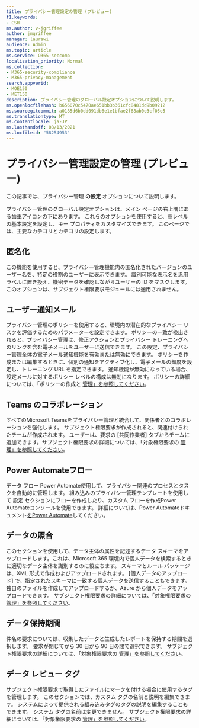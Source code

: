 ```yaml
---
title: プライバシー管理設定の管理 (プレビュー)
f1.keywords:
- CSH
ms.author: v-jgriffee
author: jmgriffee
manager: laurawi
audience: Admin
ms.topic: article
ms.service: O365-seccomp
localization_priority: Normal
ms.collection:
- M365-security-compliance
- M365-privacy-management
search.appverid:
- MOE150
- MET150
description: プライバシー管理のグローバル設定オプションについて説明します。
ms.openlocfilehash: b656070c5470ae651bb3b361cfc8481dd9b09212
ms.sourcegitcommit: a0185d6b0dd091db6e1e1bfae2f68ab0e3cf05e5
ms.translationtype: MT
ms.contentlocale: ja-JP
ms.lasthandoff: 08/13/2021
ms.locfileid: "58254953"
---
```

# <a name="manage-privacy-management-settings-preview"></a>プライバシー管理設定の管理 (プレビュー)

この記事では、プライバシー管理 **の設定** オプションについて説明します。

プライバシー管理のグローバル設定オプションは、メイン ページの右上隅にある歯車アイコンの下にあります。 これらのオプションを使用すると、高レベルの基本設定を設定し、キー プロパティをカスタマイズできます。 このページでは、主要なカテゴリとカテゴリの設定します。

## <a name="anonymization"></a>匿名化

この機能を使用すると、プライバシー管理機能内の匿名化されたバージョンのユーザー名を、特定の役割のユーザーに表示できます。 識別可能な表示名を汎用ラベルに置き換え、機密データを確認しながらユーザーの ID をマスクします。 このオプションは、サブジェクト権限要求モジュールには適用されません。

## <a name="user-notification-emails"></a>ユーザー通知メール  

プライバシー管理のポリシーを使用すると、環境内の潜在的なプライバシー リスクを評価するためのパラメーターを設定できます。 ポリシーの一致が検出されると、プライバシー管理は、修正アクションとプライバシー トレーニングへのリンクを含む電子メールをユーザーに送信できます。 この設定、プライバシー管理全体の電子メール通知機能を有効または無効にできます。 ポリシーを作成または編集するときに、個別の通知をアクティブ化し、電子メールの頻度を設定し、トレーニング URL を指定できます。 通知機能が無効になっている場合、設定メールに対するポリシー レベルの構成は無効になります。 ポリシーの詳細については、「ポリシーの作成と [管理」を参照してください](privacy-management-policies.md)。

## <a name="teams-collaboration"></a>Teams のコラボレーション  

すべてのMicrosoft Teamsをプライバシー管理と統合して、関係者とのコラボレーションを強化します。 サブジェクト権限要求が作成されると、関連付けられたチームが作成されます。 ユーザーは、要求の [共同作業者] タブからチームに追加できます。サブジェクト権限要求の詳細については、「対象権限要求の [管理」を参照してください](privacy-management-subject-rights-requests.md)。

## <a name="power-automate-flows"></a>Power Automateフロー  

データ フロー Power Automate使用して、プライバシー関連のプロセスとタスクを自動的に管理します。 組み込みのプライバシー管理テンプレートを使用して 設定 セクションにフローを作成したり、カスタム フローを作成Power Automateコンソールを使用できます。 詳細については、Power Automateドキュメント[をPower Automate](/power-automate/)してください。

## <a name="data-matching"></a>データの照合  

このセクションを使用して、データ主体の属性を記述するデータ スキーマをアップロードします。これは、Microsoft 365 環境内で個人データを検索するときに適切なデータ主体を識別するのに役立ちます。 スキーマとルール パッケージは、XML 形式で作成およびアップロードされます。 [個人データのアップロード] で、指定されたスキーマに一致する個人データを送信することもできます。 独自のファイルを作成してアップロードするか、Azure から個人データをアップロードできます。 サブジェクト権限要求の詳細については、「対象権限要求の [管理」を参照してください](privacy-management-subject-rights-requests.md)。

## <a name="data-retention-periods"></a>データ保持期間  

件名の要求については、収集したデータと生成したレポートを保持する期間を選択します。 要求が閉じてから 30 日から 90 日の間で選択できます。 サブジェクト権限要求の詳細については、「対象権限要求の [管理」を参照してください](privacy-management-subject-rights-requests.md)。

## <a name="data-review-tags"></a>データ レビュー タグ  

サブジェクト権限要求で取得したファイルにマークを付ける場合に使用するタグを管理します。 このセクションでは、カスタム タグの名前と説明を編集できます。 システムによって提供される組み込みタグのタグの説明を編集することもできます。 システム タグの名前は変更できません。 サブジェクト権限要求の詳細については、「対象権限要求の [管理」を参照してください](privacy-management-subject-rights-requests.md)。
